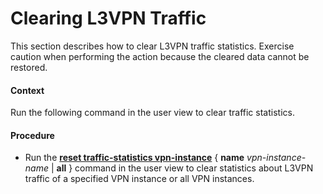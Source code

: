 Clearing L3VPN Traffic
======================

This section describes how to clear L3VPN traffic statistics.
Exercise caution when performing the action because the cleared data
cannot be restored.

#### Context

Run the following command in the user view to clear traffic
statistics.


#### Procedure

* Run the [**reset traffic-statistics vpn-instance**](cmdqueryname=reset+traffic-statistics+vpn-instance) { **name** *vpn-instance-name* | **all** } command in the user view to clear statistics
  about L3VPN traffic of a specified VPN instance or all VPN instances.